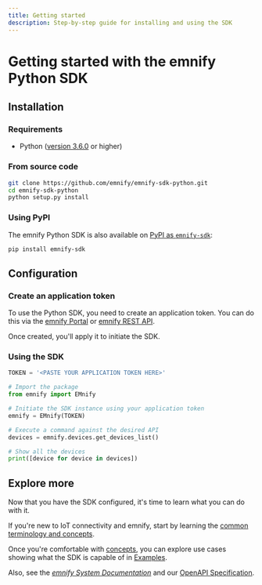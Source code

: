 ```yaml
---
title: Getting started
description: Step-by-step guide for installing and using the SDK
---
```


# Getting started with the emnify Python SDK

## Installation

### Requirements

- Python ([version 3.6.0](https://www.python.org/downloads/release/python-360/) or higher)

### From source code

```bash
git clone https://github.com/emnify/emnify-sdk-python.git
cd emnify-sdk-python
python setup.py install
```

### Using PyPI

The emnify Python SDK is also available on [PyPI as `emnify-sdk`](https://pypi.org/project/emnify-sdk/):

```bash
pip install emnify-sdk
```

## Configuration

### Create an application token

To use the Python SDK, you need to create an application token. 
You can do this via the [emnify Portal](https://portal.emnify.com/) or [emnify REST API](https://www.emnify.com/developer-blog/how-to-use-an-application-token-for-api-authentication).

Once created, you'll apply it to initiate the SDK.

### Using the SDK

```python
TOKEN = '<PASTE YOUR APPLICATION TOKEN HERE>'

# Import the package
from emnify import EMnify

# Initiate the SDK instance using your application token
emnify = EMnify(TOKEN)

# Execute a command against the desired API
devices = emnify.devices.get_devices_list()

# Show all the devices
print([device for device in devices])
```

## Explore more 

Now that you have the SDK configured, it's time to learn what you can do with it.

If you're new to IoT connectivity and emnify, start by learning the [common terminology and concepts](concepts). 

Once you're comfortable with [concepts](concepts), you can explore use cases showing what the SDK is capable of in [Examples](examples). 

Also, see the [*emnify System Documentation*](https://cdn.emnify.net/api/doc/index.html) and our [OpenAPI Specification](https://cdn.emnify.net/api/doc/swagger.html).
